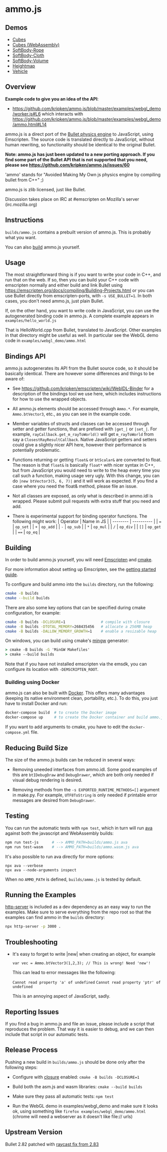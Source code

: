 # ammo.js

## Demos

- [Cubes](https://rawcdn.githack.com/kripken/ammo.js/99d0ec0b1e26d7ccc13e013caba8e8a5c98d953b/examples/webgl_demo/ammo.html)
- [Cubes (WebAssembly)](https://rawcdn.githack.com/kripken/ammo.js/99d0ec0b1e26d7ccc13e013caba8e8a5c98d953b/examples/webgl_demo/ammo.wasm.html)
- [SoftBody-Rope](https://rawcdn.githack.com/kripken/ammo.js/99d0ec0b1e26d7ccc13e013caba8e8a5c98d953b/examples/webgl_demo_softbody_rope/index.html)
- [SoftBody-Cloth](https://rawcdn.githack.com/kripken/ammo.js/99d0ec0b1e26d7ccc13e013caba8e8a5c98d953b/examples/webgl_demo_softbody_cloth/index.html)
- [SoftBody-Volume](https://rawcdn.githack.com/kripken/ammo.js/99d0ec0b1e26d7ccc13e013caba8e8a5c98d953b/examples/webgl_demo_softbody_volume/index.html)
- [Heightmap](https://rawcdn.githack.com/kripken/ammo.js/99d0ec0b1e26d7ccc13e013caba8e8a5c98d953b/examples/webgl_demo_terrain/index.html)
- [Vehicle](https://rawcdn.githack.com/kripken/ammo.js/99d0ec0b1e26d7ccc13e013caba8e8a5c98d953b/examples/webgl_demo_vehicle/index.html)

## Overview

**Example code to give you an idea of the API**:

- <https://github.com/kripken/ammo.js/blob/master/examples/webgl_demo/worker.js#L6> which interacts with <https://github.com/kripken/ammo.js/blob/master/examples/webgl_demo/ammo.html#L14>

ammo.js is a direct port of the [Bullet physics engine](http://bulletphysics.org/) to JavaScript, using Emscripten. The source code is translated directly to JavaScript, without human rewriting, so functionality should be identical to the original Bullet.

**Note: ammo.js has just been updated to a new porting approach. If you find some part of the Bullet API that is not supported that you need, please see <https://github.com/kripken/ammo.js/issues/60>**

'ammo' stands for "Avoided Making My Own js physics engine by compiling bullet from C++" ;)

ammo.js is zlib licensed, just like Bullet.

Discussion takes place on IRC at #emscripten on Mozilla's server (irc.mozilla.org)

## Instructions

`builds/ammo.js` contains a prebuilt version of ammo.js. This is probably what you want.

You can also [build](#building) ammo.js yourself.

## Usage

The most straightforward thing is if you want to write your code in C++, and run that on the web. If so, then you can build your C++ code with emscripten normally and either build and link Bullet using <https://emscripten.org/docs/compiling/Building-Projects.html> or you can use Bullet directly from emscripten-ports, with `-s USE_BULLET=1`.
In both cases, you don't need ammo.js, just plain Bullet.

If, on the other hand, you want to write code in JavaScript, you can use the autogenerated binding code in ammo.js. A complete example appears in `examples/hello_world.js`

That is HelloWorld.cpp from Bullet, translated to JavaScript. Other examples in that directory might be useful as well. In particular see the WebGL demo code in `examples/webgl_demo/ammo.html`

## Bindings API

ammo.js autogenerates its API from the Bullet source code, so it should be basically identical. There are however some differences and things to be aware of:

- See <https://github.com/kripken/emscripten/wiki/WebIDL-Binder> for a description of the bindings tool we use here, which includes instructions for how to use the wrapped objects.

- All ammo.js elements should be accessed through `Ammo.*`. For example, `Ammo.btVector3`, etc., as you can see in the example code.

- Member variables of structs and classes can be accessed through setter and getter functions, that are prefixed with `|get_|` or `|set_|`. For example, `rayCallback.get_m_rayToWorld()` will get `m_rayToWorld` from say a `ClosestRayResultCallback`. Native JavaScript getters and setters could give a slightly nicer API here, however their performance is potentially problematic.

- Functions returning or getting `float&` or `btScalar&` are converted to float. The reason is that `float&` is basically `float*` with nicer syntax in C++, but from JavaScript you would need to write to the heap every time you call such a function, making usage very ugly. With this change, you can do `|new btVector3(5, 6, 7)|` and it will work as expected. If you find a case where you need the float& method, please file an issue.

- Not all classes are exposed, as only what is described in ammo.idl is wrapped. Please submit pull requests with extra stuff that you need and add.

- There is experimental support for binding operator functions. The following might work:
  | Operator | Name in JS |
  | -------- | ---------- |
  | `=`      | `op_set`   |
  | `+`      | `op_add`   |
  | `-`      | `op_sub`   |
  | `*`      | `op_mul`   |
  | `/`      | `op_div`   |
  | `[]`     | `op_get`   |
  | `==`     | `op_eq`    |

## Building

In order to build ammo.js yourself, you will need [Emscripten](http://emscripten.org) and [cmake](https://cmake.org/download).

For more information about setting up Emscripten, see the [getting started guide](https://emscripten.org/docs/getting_started).

To configure and build ammo into the `builds` directory, run the following:

```bash
cmake -B builds
cmake --build builds
```

There are also some key options that can be specified during cmake configuration, for example:

```bash
cmake -B builds -DCLOSURE=1                # compile with closure
cmake -B builds -DTOTAL_MEMORY=268435456   # allocate a 256MB heap
cmake -B builds -DALLOW_MEMORY_GROWTH=1    # enable a resizable heap
```

On windows, you can build using cmake's [mingw](https://chocolatey.org/packages/mingw) generator:

```bat
> cmake -B builds -G 'MinGW Makefiles'
> cmake --build builds
```

Note that if you have not installed emscripten via the emsdk, you can configure its location with `-DEMSCRIPTEN_ROOT`.

### Building using Docker

ammo.js can also be built with [Docker](https://www.docker.com).
This offers many advantages (keeping its native environment clean, portability, etc.).
To do this, you just have to install Docker and run:

```bash
docker-compose build  # to create the Docker image
docker-compose up     # to create the Docker container and build ammo.js
```

If you want to add arguments to cmake, you have to edit the `docker-compose.yml` file.

## Reducing Build Size

The size of the ammo.js builds can be reduced in several ways:

- Removing uneeded interfaces from ammo.idl. Some good examples of this are `btIDebugDraw` and `DebugDrawer`, which are both only needed if visual debug rendering is desired.

- Removing methods from the `-s EXPORTED_RUNTIME_METHODS=[]` argument in make.py. For example, `UTF8ToString` is only needed if printable error messages are desired from `DebugDrawer`.

## Testing

You can run the automatic tests with `npm test`, which in turn will run [ava](https://github.com/avajs/ava) against both the javascript and WebAssembly builds:

```bash
npm run test-js      # --> AMMO_PATH=builds/ammo.js ava
npm run test-wasm    # --> AMMO_PATH=builds/ammo.wasm.js ava
```

It's also possible to run ava directly for more options:

```shell
npx ava --verbose
npx ava --node-arguments inspect
```

When no `AMMO_PATH` is defined, `builds/ammo.js` is tested by default.

## Running the Examples

[http-server](https://github.com/http-party/http-server) is included as a dev dependency as an easy way to run the examples. Make sure to serve everything from the repo root so that the examples can find ammo in the `builds` directory:

```bash
npx http-server -p 3000 .
```

## Troubleshooting

- It's easy to forget to write |new| when creating an object, for example

  `var vec = Ammo.btVector3(1,2,3); // This is wrong! Need 'new'!`

  This can lead to error messages like the following:

  `Cannot read property 'a' of undefined`
  `Cannot read property 'ptr' of undefined`

  This is an annoying aspect of JavaScript, sadly.

## Reporting Issues

If you find a bug in ammo.js and file an issue, please include a script that reproduces the problem. That way it is easier to debug, and we can then include that script in our automatic tests.

## Release Process

Pushing a new build in `builds/ammo.js` should be done only after the following steps:

- Configure with [closure](https://github.com/google/closure-compiler)
  enabled: `cmake -B builds -DCLOSURE=1`

- Build both the asm.js and wasm libraries: `cmake --build builds`

- Make sure they pass all automatic tests: `npm test`

- Run the WebGL demo in examples/webgl_demo and make sure it looks ok, using something like `firefox examples/webgl_demo/ammo.html` (chrome will need a webserver as it doesn't like file:// urls)

## Upstream Version

Bullet 2.82 patched with [raycast fix from 2.83](https://github.com/bulletphysics/bullet3/commit/7151865c16ba996996206e1fd7869cbb1e7edd8d)
